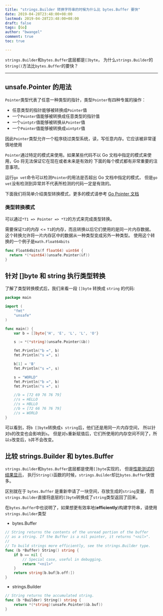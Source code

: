 ```yaml
---
title: "strings.Builder 转换字符串的时候为什么比 bytes.Buffer 要快"
date: 2019-04-28T23:48:00+08:00
lastmod: 2019-04-28T23:48:00+08:00
draft: false
tags: [Go]
author: "bwangel"
comment: true
toc: true

---
```


`strings.Builder`和`bytes.Buffer`底层都是`[]byte`，
为什么`strings.Builder`的`String()`方法比`bytes.Buffer`的要快？

<!--more-->

---

## unsafe.Pointer 的用法

`Pointer`类型代表了任意一种类型的指针，类型`Pointer`有四种专属的操作：

  + 任意类型的指针能够被转换成`Pointer`值
  + 一个`Pointer`值能够被转换成任意类型的指针值
  + 一个`uintptr`值能够被转换从`Pointer`值
  + 一个`Pointer`值能够被转换成`uintptr`值

因此`Pointer`类型允许一个程序绕过类型系统，读，写任意内存。它应该被非常谨慎地使用

`Pointer`通过特定的模式来使用。如果某些代码不以 Go 文档中指定的模式来使用，Go 将无法保证它在现在或者未来是有效的
下面的每个模式都有非常重要的注意事项。

运行`go vet`命令可以检测`Pointer`的用法是否超出 Go 文档中指定的模式，
但是`go vet`没有检测到异常并不代表所检测的代码一定是有效的。

下面我们将简单介绍类型转换模式，更多的模式请参考 [Go Pointer 文档](https://golang.org/pkg/unsafe/#Pointer)

### 类型转换模式

可以通过`*T1 => Pointer => *T2`的方式来完成类型转换。

需要保证`T2`的内存 <= `T1`的内存，而且转换以后它们使用的是同一片内存数据。
这个转换允许将一片内存区中的数据从一种类型变成另外一种类型。
使用这个转换的一个例子是`math.Float64bits`

```go
func Float64bits(f float64) uint64 {
  return *(*uint64)(unsafe.Pointer(&f))
}
```

## 针对 []byte 和 string 执行类型转换

了解了类型转换模式后，我们来看一段 `[]byte` 转换成 `string` 的代码:

```go
package main

import (
	"fmt"
	"unsafe"
)

func main() {
	var b = []byte{'H', 'E', 'L', 'L', 'O'}

	s := *(*string)(unsafe.Pointer(&b))

	fmt.Println("b =", b)
	fmt.Println("s =", s)

	b[1] = 'B'
	fmt.Println("s =", s)

	s = "WORLD"
	fmt.Println("b =", b)
	fmt.Println("s =", s)

	//b = [72 69 76 76 79]
	//s = HELLO
	//s = HBLLO
	//b = [72 66 76 76 79]
	//s = WORLD
}
```

可以看到，将`b []byte`转换成`s string`后，他们还是用同一片内存空间，
所以针对`b`的改变也会影响到`s`。
但是对`s`重新赋值后，它们所使用的内存空间不同了，所以`s`改变后，`b`并不会改变。

## 比较 strings.Builder 和 bytes.Buffer

`strings.Builder`和`bytes.Buffer`底层都是使用`[]byte`实现的，
但是[性能测试的结果显示](https://gist.github.com/bwangelme/37facf96621fef19e2e70bce7a7b8457)，
执行`String()`函数的时候，`strings.Builder`却比`bytes.Buffer`快很多。

区别就在于 `bytes.Buffer` 是重新申请了一块空间，存放生成的`string`变量，
而`strings.Builder`直接将底层的`[]byte`转换成了`string`类型返回了回来。

在`bytes.Buffer`中也说明了，如果想更有效率地(__efficiently__)构建字符串，请使用`strings.Builder`类型


+ bytes.Buffer

```go
// String returns the contents of the unread portion of the buffer
// as a string. If the Buffer is a nil pointer, it returns "<nil>".
//
// To build strings more efficiently, see the strings.Builder type.
func (b *Buffer) String() string {
	if b == nil {
		// Special case, useful in debugging.
		return "<nil>"
	}
	return string(b.buf[b.off:])
}
```

+ strings.Builder

```go
// String returns the accumulated string.
func (b *Builder) String() string {
	return *(*string)(unsafe.Pointer(&b.buf))
}
```
